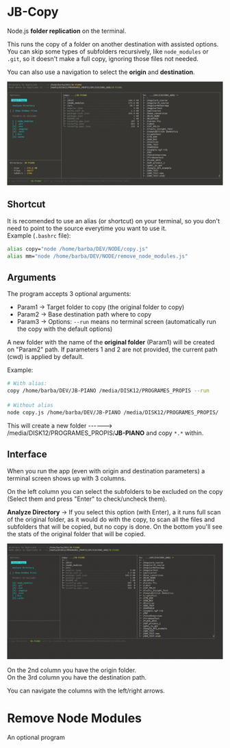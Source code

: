 # JB-Copy

Node.js **folder replication** on the terminal.<br/>

This runs the copy of a folder on another destination with assisted options.<br/>
You can skip some types of subfolders recursively, like `node_modules` or `.git`, so it doesn't make a full copy, ignoring those files not needed.<br/>

You can also use a navigation to select the **origin** and **destination**.

![Screenshot of a sample view of a note edit](./samples/sample1.png)


## Shortcut
It is recomended to use an alias (or shortcut) on your terminal, so you don't need to point to the source everytime you want to use it.<br/>
Example (`.bashrc` file):
```bash
alias copy="node /home/barba/DEV/NODE/copy.js"
alias mm="node /home/barba/DEV/NODE/remove_node_modules.js"
```


## Arguments
The program accepts 3 optional arguments:
- Param1 → Target folder to copy (the original folder to copy)
- Param2 → Base destination path where to copy
- Param3 → Options: `--run` means no terminal screen (automatically run the copy with the default options)

A new folder with the name of the **original folder** (Param1) will be created on "Param2" path.
If parameters 1 and 2 are not provided, the current path (cwd) is applied by default.

Example:
```bash
# With alias:
copy /home/barba/DEV/JB-PIANO /media/DISK12/PROGRAMES_PROPIS --run

# Without alias
node copy.js /home/barba/DEV/JB-PIANO /media/DISK12/PROGRAMES_PROPIS/
```
  
This will create a new folder ------> /media/DISK12/PROGRAMES_PROPIS/**JB-PIANO**  and copy `*.*` within.

## Interface

When you run the app (even with origin and destination parameters) a terminal screen shows up with 3 columns.

On the left column you can select the subfolders to be excluded on the copy (Select them and press "Enter" to check/uncheck them).<br/>

**Analyze Directory** → If you select this option (with Enter), a it runs full scan of the original folder, as it would do with the copy, to scan all the files and subfolders that will be copied, but no copy is done.
On the bottom you'll see the stats of the original folder that will be copied.

![Screenshot of a sample view of a note edit](./samples/full-sample.gif)

On the 2nd column you have the origin folder.<br/>
On the 3rd column you have the destination path.

You can navigate the columns with the left/right arrows.


# Remove Node Modules
An optional program 
